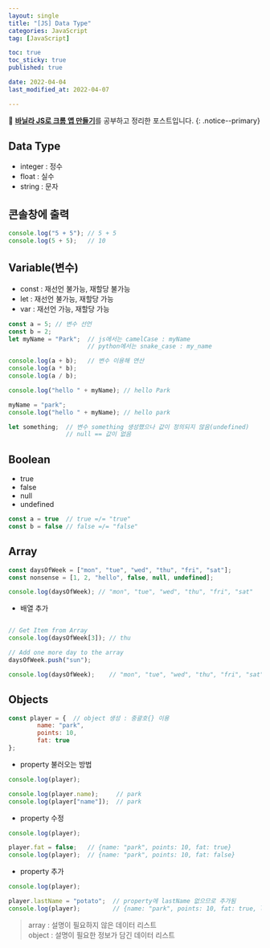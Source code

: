 ```yaml
---
layout: single
title: "[JS] Data Type"
categories: JavaScript
tag: [JavaScript]

toc: true
toc_sticky: true
published: true

date: 2022-04-04
last_modified_at: 2022-04-07

---
```


📄 [**바닐라 JS로 크롬 앱 만들기**](https://nomadcoders.co/javascript-for-beginners)를 공부하고 정리한 포스트입니다.
{: .notice--primary}

## Data Type

- integer : 정수
- float : 실수
- string : 문자

## 콘솔창에 출력

```js
console.log("5 + 5"); // 5 + 5
console.log(5 + 5);   // 10
```



## Variable(변수)

- const : 재선언 불가능, 재할당 불가능
- let : 재선언 불가능, 재할당 가능
- var :  재선언 가능, 재할당 가능

```js
const a = 5; // 변수 선언
const b = 2;
let myName = "Park";  // js에서는 camelCase : myName
                      // python에서는 snake_case : my_name
```

```js
console.log(a + b);   // 변수 이용해 연산
console.log(a * b);
console.log(a / b);

console.log("hello " + myName); // hello Park
```

```js
myName = "park";
console.log("hello " + myName); // hello park
```

```js
let something;  // 변수 something 생성했으나 값이 정의되지 않음(undefined)
                // null == 값이 없음
```



## Boolean
- true
- false
- null
- undefined

```js
const a = true  // true =/= "true"
const b = false // false =/= "false"
```



## Array

```js
const daysOfWeek = ["mon", "tue", "wed", "thu", "fri", "sat"];
const nonsense = [1, 2, "hello", false, null, undefined];

console.log(daysOfWeek); // "mon", "tue", "wed", "thu", "fri", "sat"
```

- 배열 추가

```js

// Get Item from Array
console.log(daysOfWeek[3]); // thu

// Add one more day to the array
daysOfWeek.push("sun");

console.log(daysOfWeek);    // "mon", "tue", "wed", "thu", "fri", "sat", "sun"
```



## Objects

```js
const player = {  // object 생성 : 중괄호{} 이용
		name: "park",
		points: 10,
		fat: true
};
```

- property 불러오는 방법

```js
console.log(player);

console.log(player.name);     // park
console.log(player["name"]);  // park
```

- property 수정

```js
console.log(player);

player.fat = false;   // {name: "park", points: 10, fat: true}
console.log(player);  // {name: "park", points: 10, fat: false} 
```

- property 추가

```js
console.log(player);

player.lastName = "potato";  // property에 lastName 없으므로 추가됨
console.log(player);         // {name: "park", points: 10, fat: true, lastname: "potato"}
```

> array : 설명이 필요하지 않은 데이터 리스트
><br>object : 설명이 필요한 정보가 담긴 데이터 리스트
